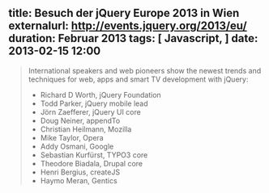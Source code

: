 title: Besuch der jQuery Europe 2013 in Wien
externalurl: http://events.jquery.org/2013/eu/
duration: Februar 2013
tags: [ Javascript, ]
date: 2013-02-15 12:00
---
> International speakers and web pioneers show the newest trends and techniques for web, apps and smart TV development with jQuery:
>
> * Richard D Worth, jQuery Foundation
> * Todd Parker, jQuery mobile lead
> * Jörn Zaefferer, jQuery UI core
> * Doug Neiner, appendTo
> * Christian Heilmann, Mozilla
> * Mike Taylor, Opera
> * Addy Osmani, Google
> * Sebastian Kurfürst, TYPO3 core
> * Theodore Biadala, Drupal core
> * Henri Bergius, createJS
> * Haymo Meran, Gentics
